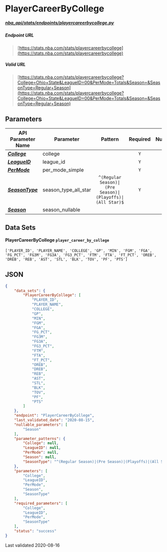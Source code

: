 # PlayerCareerByCollege
##### [nba_api/stats/endpoints/playercareerbycollege.py](https://github.com/swar/nba_api/blob/master/nba_api/stats/endpoints/playercareerbycollege.py)

##### Endpoint URL
>[https://stats.nba.com/stats/playercareerbycollege](https://stats.nba.com/stats/playercareerbycollege)

##### Valid URL
>[https://stats.nba.com/stats/playercareerbycollege?College=Ohio+State&LeagueID=00&PerMode=Totals&Season=&SeasonType=Regular+Season](https://stats.nba.com/stats/playercareerbycollege?College=Ohio+State&LeagueID=00&PerMode=Totals&Season=&SeasonType=Regular+Season)

## Parameters
API Parameter Name | Parameter | Pattern | Required | Nullable
------------ | ------------ | :-----------: | :---: | :---:
[_**College**_](https://hoopR.sportsdataverse.org/docs/NBA/parameters#College) | college |  | `Y` |  | 
[_**LeagueID**_](https://hoopR.sportsdataverse.org/docs/NBA/parameters#LeagueID) | league_id |  | `Y` |  | 
[_**PerMode**_](https://hoopR.sportsdataverse.org/docs/NBA/parameters#PerMode) | per_mode_simple |  | `Y` |  | 
[_**SeasonType**_](https://hoopR.sportsdataverse.org/docs/NBA/parameters#SeasonType) | season_type_all_star | `^(Regular Season)\|(Pre Season)\|(Playoffs)\|(All Star)$` | `Y` |  | 
[_**Season**_](https://hoopR.sportsdataverse.org/docs/NBA/parameters#Season) | season_nullable |  |  | `Y` | 

## Data Sets
#### PlayerCareerByCollege `player_career_by_college`
```text
['PLAYER_ID', 'PLAYER_NAME', 'COLLEGE', 'GP', 'MIN', 'FGM', 'FGA', 'FG_PCT', 'FG3M', 'FG3A', 'FG3_PCT', 'FTM', 'FTA', 'FT_PCT', 'OREB', 'DREB', 'REB', 'AST', 'STL', 'BLK', 'TOV', 'PF', 'PTS']
```


## JSON
```json
{
    "data_sets": {
        "PlayerCareerByCollege": [
            "PLAYER_ID",
            "PLAYER_NAME",
            "COLLEGE",
            "GP",
            "MIN",
            "FGM",
            "FGA",
            "FG_PCT",
            "FG3M",
            "FG3A",
            "FG3_PCT",
            "FTM",
            "FTA",
            "FT_PCT",
            "OREB",
            "DREB",
            "REB",
            "AST",
            "STL",
            "BLK",
            "TOV",
            "PF",
            "PTS"
        ]
    },
    "endpoint": "PlayerCareerByCollege",
    "last_validated_date": "2020-08-15",
    "nullable_parameters": [
        "Season"
    ],
    "parameter_patterns": {
        "College": null,
        "LeagueID": null,
        "PerMode": null,
        "Season": null,
        "SeasonType": "^(Regular Season)|(Pre Season)|(Playoffs)|(All Star)$"
    },
    "parameters": [
        "College",
        "LeagueID",
        "PerMode",
        "Season",
        "SeasonType"
    ],
    "required_parameters": [
        "College",
        "LeagueID",
        "PerMode",
        "SeasonType"
    ],
    "status": "success"
}
```

Last validated 2020-08-16
